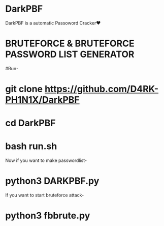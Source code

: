 # DarkPBF
DarkPBF is a automatic Passoword Cracker❤

# BRUTEFORCE & BRUTEFORCE PASSWORD LIST GENERATOR

#Run-

# git clone https://github.com/D4RK-PH1N1X/DarkPBF

# cd DarkPBF

# bash run.sh

Now if you want to make passwordlist-

# python3 DARKPBF.py

If you want to start bruteforce attack-

# python3 fbbrute.py 
